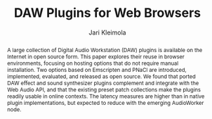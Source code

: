 --- 
  title: "DAW Plugins for Web Browsers" 
  abstract: "A large collection of Digital Audio Workstation (DAW) plugins is available on the Internet in open source form. This paper explores their reuse in browser environments, focusing on hosting options that do not require manual installation. Two options based on Emscripten and PNaCl are introduced, implemented, evaluated, and released as open source. We found that ported DAW effect and sound synthesizer plugins complement and integrate with the Web Audio API, and that the existing preset patch collections make the plugins readily usable in online contexts. The latency measures are higher than in native plugin implementations, but expected to reduce with the emerging AudioWorker node." 
  address: "Paris" 
  author: "Jari Kleimola" 
  booktitle: "Proceedings of the International Web Audio Conference" 
  editor: "Samuel Goldszmidt, Norbert Schnell, Victor Saiz, Benjamin Matuszewski" 
  month: "Proceedings of the International Web Audio Conference"
  pages: "" 
  publisher: "IRCAM" 
  series: "WAC '15"
  type: "Paper"  
  year: "2015" 
  id: "2015_23" 
  tags: year2015
  media: https://medias.ircam.fr/xe6608e 
  pdflink: /_data/papers/pdf/2015/2015_23.pdf
  ISSN: 2663-5844
---